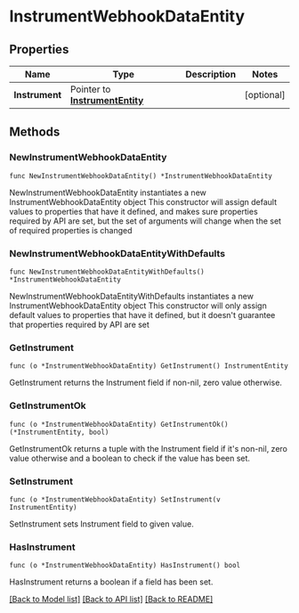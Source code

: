 # InstrumentWebhookDataEntity

## Properties

Name | Type | Description | Notes
------------ | ------------- | ------------- | -------------
**Instrument** | Pointer to [**InstrumentEntity**](InstrumentEntity.md) |  | [optional] 

## Methods

### NewInstrumentWebhookDataEntity

`func NewInstrumentWebhookDataEntity() *InstrumentWebhookDataEntity`

NewInstrumentWebhookDataEntity instantiates a new InstrumentWebhookDataEntity object
This constructor will assign default values to properties that have it defined,
and makes sure properties required by API are set, but the set of arguments
will change when the set of required properties is changed

### NewInstrumentWebhookDataEntityWithDefaults

`func NewInstrumentWebhookDataEntityWithDefaults() *InstrumentWebhookDataEntity`

NewInstrumentWebhookDataEntityWithDefaults instantiates a new InstrumentWebhookDataEntity object
This constructor will only assign default values to properties that have it defined,
but it doesn't guarantee that properties required by API are set

### GetInstrument

`func (o *InstrumentWebhookDataEntity) GetInstrument() InstrumentEntity`

GetInstrument returns the Instrument field if non-nil, zero value otherwise.

### GetInstrumentOk

`func (o *InstrumentWebhookDataEntity) GetInstrumentOk() (*InstrumentEntity, bool)`

GetInstrumentOk returns a tuple with the Instrument field if it's non-nil, zero value otherwise
and a boolean to check if the value has been set.

### SetInstrument

`func (o *InstrumentWebhookDataEntity) SetInstrument(v InstrumentEntity)`

SetInstrument sets Instrument field to given value.

### HasInstrument

`func (o *InstrumentWebhookDataEntity) HasInstrument() bool`

HasInstrument returns a boolean if a field has been set.


[[Back to Model list]](../README.md#documentation-for-models) [[Back to API list]](../README.md#documentation-for-api-endpoints) [[Back to README]](../README.md)


